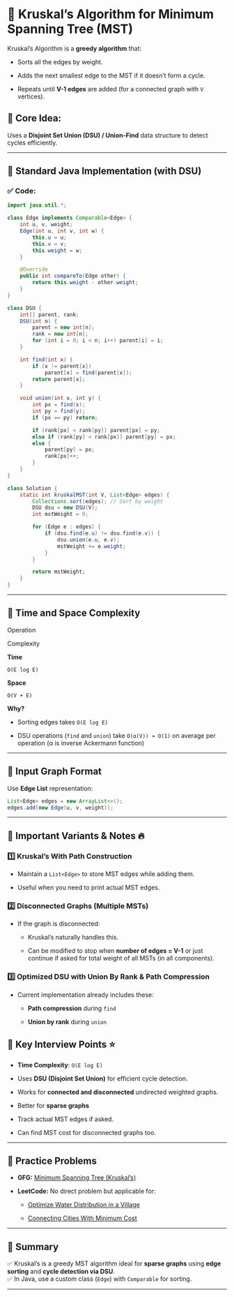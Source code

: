 
# 📒 Kruskal’s Algorithm for Minimum Spanning Tree (MST)


Kruskal’s Algorithm is a **greedy algorithm** that:

-   Sorts all the edges by weight.
    
-   Adds the next smallest edge to the MST if it doesn’t form a cycle.
    
-   Repeats until **V-1 edges** are added (for a connected graph with `V` vertices).


## 📌 Core Idea:

Uses a **Disjoint Set Union (DSU) / Union-Find** data structure to detect cycles efficiently.

----------

## 📌 Standard Java Implementation (with DSU)

### ✅ Code:

```java
import java.util.*;

class Edge implements Comparable<Edge> {
    int u, v, weight;
    Edge(int u, int v, int w) {
        this.u = u;
        this.v = v;
        this.weight = w;
    }

    @Override
    public int compareTo(Edge other) {
        return this.weight - other.weight;
    }
}

class DSU {
    int[] parent, rank;
    DSU(int n) {
        parent = new int[n];
        rank = new int[n];
        for (int i = 0; i < n; i++) parent[i] = i;
    }

    int find(int x) {
        if (x != parent[x])
            parent[x] = find(parent[x]);
        return parent[x];
    }

    void union(int x, int y) {
        int px = find(x);
        int py = find(y);
        if (px == py) return;

        if (rank[px] < rank[py]) parent[px] = py;
        else if (rank[py] < rank[px]) parent[py] = px;
        else {
            parent[py] = px;
            rank[px]++;
        }
    }
}

class Solution {
    static int kruskalMST(int V, List<Edge> edges) {
        Collections.sort(edges); // Sort by weight
        DSU dsu = new DSU(V);
        int mstWeight = 0;

        for (Edge e : edges) {
            if (dsu.find(e.u) != dsu.find(e.v)) {
                dsu.union(e.u, e.v);
                mstWeight += e.weight;
            }
        }

        return mstWeight;
    }
}

```

----------

## 📌 Time and Space Complexity

Operation

Complexity

**Time**

`O(E log E)`

**Space**

`O(V + E)`

**Why?**

-   Sorting edges takes `O(E log E)`
    
-   DSU operations (`find` and `union`) take `O(α(V)) ≈ O(1)` on average per operation (α is inverse Ackermann function)
    

----------

## 📌 Input Graph Format

Use **Edge List** representation:

```java
List<Edge> edges = new ArrayList<>();
edges.add(new Edge(u, v, weight));

```

----------

## 📌 Important Variants & Notes 🔥

### 1️⃣ Kruskal’s With Path Construction

-   Maintain a `List<Edge>` to store MST edges while adding them.
    
-   Useful when you need to print actual MST edges.
    

### 2️⃣ Disconnected Graphs (Multiple MSTs)

-   If the graph is disconnected:
    
    -   Kruskal’s naturally handles this.
        
    -   Can be modified to stop when **number of edges = V-1** or just continue if asked for total weight of all MSTs (in all components).
        

### 3️⃣ Optimized DSU with Union By Rank & Path Compression

-   Current implementation already includes these:
    
    -   **Path compression** during `find`
        
    -   **Union by rank** during `union`
        



## 📌 Key Interview Points ⭐

-   **Time Complexity**: `O(E log E)`
    
-   Uses **DSU (Disjoint Set Union)** for efficient cycle detection.
    
-   Works for **connected and disconnected** undirected weighted graphs.
    
-   Better for **sparse graphs**
    
-   Track actual MST edges if asked.
    
-   Can find MST cost for disconnected graphs too.
    

----------

## 📌 Practice Problems

-   **GFG:** [Minimum Spanning Tree (Kruskal’s)](https://practice.geeksforgeeks.org/problems/minimum-spanning-tree/1)
    
-   **LeetCode:** No direct problem but applicable for:
    
    -   [Optimize Water Distribution in a Village](https://leetcode.com/problems/optimize-water-distribution-in-a-village/)
        
    -   [Connecting Cities With Minimum Cost](https://leetcode.com/problems/connecting-cities-with-minimum-cost/)
        

----------

## 📌 Summary

✅ Kruskal’s is a greedy MST algorithm ideal for **sparse graphs** using **edge sorting** and **cycle detection via DSU**.  
✅ In Java, use a custom class (`Edge`) with `Comparable` for sorting.

----------



